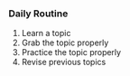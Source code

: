 ### Daily Routine

1. Learn a topic
2. Grab the topic properly
3. Practice the topic properly
4. Revise previous topics